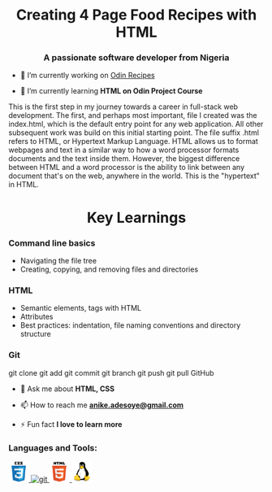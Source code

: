 <h1 align="center">Creating 4 Page Food Recipes with HTML</h1>
<h3 align="center">A passionate software developer from Nigeria</h3>

- 🔭 I’m currently working on [Odin Recipes](https://github.com/anikade/odin-recipres)

- 🌱 I’m currently learning **HTML on Odin Project Course**

This is the first step in my journey towards a career in full-stack web development. 
The first, and perhaps most important, file I created was the index.html, which is the default entry point for any web application. All other subsequent work was build on this initial starting point. The file suffix .html refers to HTML, or Hypertext Markup Language. HTML allows us to format webpages and text in a similar way to how a word processor formats documents and the text inside them. However, the biggest difference between HTML and a word processor is the ability to link between any document that's on the web, anywhere in the world. This is the "hypertext" in HTML.
<p>
</p>

<h1 align="center">Key Learnings</h1>

<h3 align="left">Command line basics</h3>

- Navigating the file tree
- Creating, copying, and removing files and directories

<h3 align="left">HTML</h3>

- Semantic elements, tags with HTML
- Attributes
- Best practices: indentation, file naming conventions and directory structure

<h3 align="left">Git</h3>
git clone
git add
git commit
git branch
git push
git pull
GitHub

- 💬 Ask me about **HTML, CSS**

- 📫 How to reach me **anike.adesoye@gmail.com**

- ⚡ Fun fact **I love to learn more**

<p align="left">
</p>

<h3 align="left">Languages and Tools:</h3>
<p align="left"> <a href="https://www.w3schools.com/css/" target="_blank" rel="noreferrer"> <img src="https://raw.githubusercontent.com/devicons/devicon/master/icons/css3/css3-original-wordmark.svg" alt="css3" width="40" height="40"/> </a><a href="https://git-scm.com/" target="_blank" rel="noreferrer"> <img src="https://www.vectorlogo.zone/logos/git-scm/git-scm-icon.svg" alt="git" width="40" height="40"/> </a> <a href="https://www.w3.org/html/" target="_blank" rel="noreferrer"> <img src="https://raw.githubusercontent.com/devicons/devicon/master/icons/html5/html5-original-wordmark.svg" alt="html5" width="40" height="40"/> </a> <a href="https://www.linux.org/" target="_blank" rel="noreferrer"> <img src="https://raw.githubusercontent.com/devicons/devicon/master/icons/linux/linux-original.svg" alt="linux" width="40" height="40"/> </a> </p>
